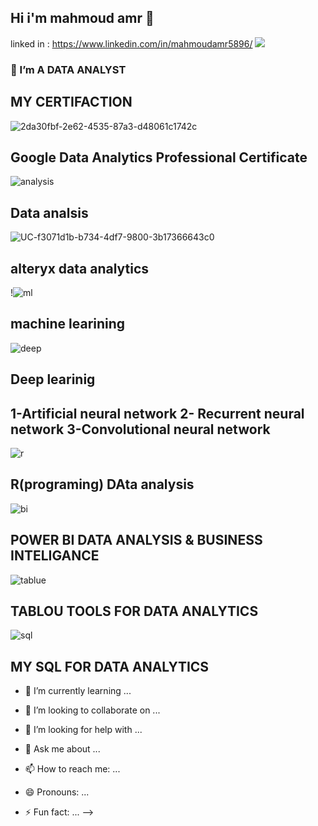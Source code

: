 ## Hi i'm mahmoud amr  👋

linked in : https://www.linkedin.com/in/mahmoudamr5896/
 <img src="https://user-images.githubusercontent.com/100859586/216819111-e6bf03c3-55fb-4820-a9c9-4c6b8d61fd19.jpg)
">



### 🔭                  I’m A DATA ANALYST 
## MY CERTIFACTION 
![2da30fbf-2e62-4535-87a3-d48061c1742c](https://user-images.githubusercontent.com/100859586/234972441-d8be5db0-677b-4ef0-b1cb-daa5308e24d1.jpg)
## Google Data Analytics Professional Certificate
![analysis](https://user-images.githubusercontent.com/100859586/215496820-448b7231-baf1-4d1c-82c0-5687f9bb6318.jpg)
## Data analsis 
![UC-f3071d1b-b734-4df7-9800-3b17366643c0](https://user-images.githubusercontent.com/100859586/215483878-56a82490-335f-4e7c-98e7-9f9f48a139ae.jpg)
## alteryx data analytics
!![ml](https://user-images.githubusercontent.com/100859586/215497259-ca52fd51-a4a6-4e9d-b5e9-85a89903af28.jpg)
## machine learining 
![deep](https://user-images.githubusercontent.com/100859586/215497461-a5b5a04c-0d23-47d1-86a9-3a89ada8a48c.jpg)
## Deep learinig
## 1-Artificial neural network          2-  Recurrent neural network  3-Convolutional neural network
![r](https://user-images.githubusercontent.com/100859586/215497664-61718e0e-16f7-43db-938f-1c67d1c152e0.jpg)
## R(programing) DAta analysis

 ![bi](https://user-images.githubusercontent.com/100859586/216818794-121f2bfc-813c-419e-a49c-0138c5c49ecd.jpg)
## POWER BI  DATA ANALYSIS & BUSINESS INTELIGANCE

![tablue](https://user-images.githubusercontent.com/100859586/216818890-ce6fe84a-b678-4e5f-803e-74154e7652c6.jpg)
## TABLOU TOOLS FOR DATA ANALYTICS 

![sql](https://user-images.githubusercontent.com/100859586/216819111-e6bf03c3-55fb-4820-a9c9-4c6b8d61fd19.jpg)
## MY SQL FOR DATA ANALYTICS



















- 🌱 I’m currently learning ...




- 👯 I’m looking to collaborate on ...


- 🤔 I’m looking for help with ...
- 💬 Ask me about ...
- 📫 How to reach me: ...
- 😄 Pronouns: ...
- ⚡ Fun fact: ...
-->
